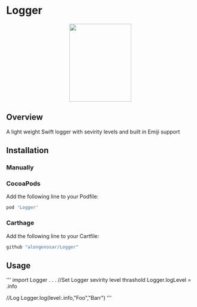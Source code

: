 # Logger
<p align="center">
  <img width="166" height="208" src="https://github.com/alongenosar/Logger/blob/master/light.png">
</p>


## Overview
A light weight Swift logger with sevirity levels and built in Emiji support

## Installation

### Manually


### CocoaPods
Add the following line to your Podfile:

```bash
pod 'Logger'
```

### Carthage
Add the following line to your Cartfile:

```bash
github "alongenosar/Logger"
```

## Usage
'''
import Logger
.
.
.
//Set Logger sevirity level thrashold 
Logger.logLevel = .info

//Log
Logger.log(level:.info,"Foo","Barr")
'''




